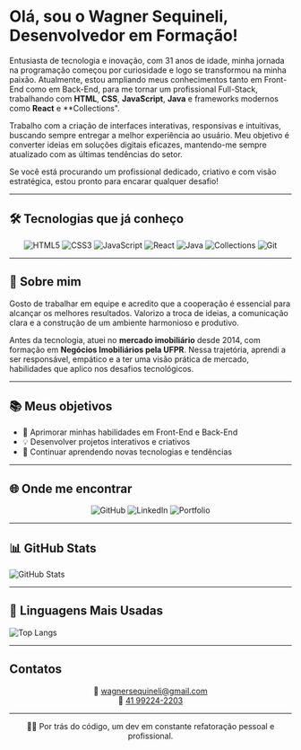 # Olá, sou o Wagner Sequineli, Desenvolvedor em Formação! 

Entusiasta de tecnologia e inovação, com 31 anos de idade, minha jornada na programação começou por curiosidade e logo se transformou na minha paixão. Atualmente, estou ampliando meus conhecimentos tanto em Front-End como em Back-End, para me tornar um profissional Full-Stack, trabalhando com **HTML**, **CSS**, **JavaScript**, **Java** e frameworks modernos como **React** e **Collections".

Trabalho com a criação de interfaces interativas, responsivas e intuitivas, buscando sempre entregar a melhor experiência ao usuário. Meu objetivo é converter ideias em soluções digitais eficazes, mantendo-me sempre atualizado com as últimas tendências do setor.

Se você está procurando um profissional dedicado, criativo e com visão estratégica, estou pronto para encarar qualquer desafio!

---

## 🛠 Tecnologias que já conheço

<div align="center">
  <img src="https://img.shields.io/badge/HTML5-E34F26?style=for-the-badge&logo=html5&logoColor=white" alt="HTML5" />
  <img src="https://img.shields.io/badge/CSS3-1572B6?style=for-the-badge&logo=css3&logoColor=white" alt="CSS3" />
  <img src="https://img.shields.io/badge/JavaScript-F7DF1E?style=for-the-badge&logo=javascript&logoColor=black" alt="JavaScript" />
  <img src="https://img.shields.io/badge/React-61DAFB?style=for-the-badge&logo=react&logoColor=black" alt="React" />
  <img src="https://img.shields.io/badge/java-%23ED8B00.svg?style=for-the-badge&logo=openjdk&logoColor=white" alt="Java" />
  <img src="https://img.shields.io/badge/Collections-blueviolet?style=for-the-badge" alt="Collections" />
  <img src="https://img.shields.io/badge/Git-F05032?style=for-the-badge&logo=git&logoColor=white" alt="Git" />
</div>


---

## 💬 Sobre mim

Gosto de trabalhar em equipe e acredito que a cooperação é essencial para alcançar os melhores resultados. Valorizo a troca de ideias, a comunicação clara e a construção de um ambiente harmonioso e produtivo.

Antes da tecnologia, atuei no **mercado imobiliário** desde 2014, com formação em **Negócios Imobiliários pela UFPR**. Nessa trajetória, aprendi a ser responsável, empático e a ter uma visão prática de mercado, habilidades que aplico nos desafios tecnológicos.

---

## 📚 Meus objetivos

- 📌 Aprimorar minhas habilidades em Front-End e Back-End
- 💡 Desenvolver projetos interativos e criativos
- 🧠 Continuar aprendendo novas tecnologias e tendências

---

## 🌐 Onde me encontrar

<div align="center">
  <img src="https://img.shields.io/badge/GitHub-181717?style=for-the-badge&logo=github&logoColor=white" alt="GitHub" />
  <img src="https://img.shields.io/badge/LinkedIn-0A66C2?style=for-the-badge&logo=linkedin&logoColor=white" alt="LinkedIn" />
  <img src="https://img.shields.io/badge/Portfolio-FF5722?style=for-the-badge&logo=todoist&logoColor=white" alt="Portfolio" />
</div>

---

## 📊 GitHub Stats
![GitHub Stats](https://github-readme-stats.vercel.app/api?username=wagnersequineli&theme=transparent&bg_color=000&border_color=30A3DC&show_icons=true&icon_color=30A3DC&title_color=E94D5F&text_color=FFF)

---

## 🧠 Linguagens Mais Usadas
![Top Langs](https://github-readme-stats-git-masterrstaa-rickstaa.vercel.app/api/top-langs/?username=wagnersequineli&layout=compact&bg_color=000&border_color=30A3DC&title_color=E94D5F&text_color=FFF)

---

## Contatos

<p align="center">
  📧 <a href="mailto:wagnersequineli@gmail.com">wagnersequineli@gmail.com</a><br>
  📱 <a href="https://wa.me/5541992242203">41 99224-2203</a>
</p>

---

<p align="center">
  🧑‍💻 Por trás do código, um dev em constante refatoração pessoal e profissional.
</p>
